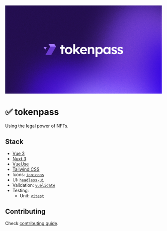 ![gemcase](.github/banner.jpg)

# ✅ tokenpass

Using the legal power of NFTs.


## Stack
- [Vue 3](https://vuejs.org)
- [Nuxt 3](https://v3.nuxtjs.org)
- [VueUse](https://vueuse.org)
- [Tailwind CSS](https://tailwindcss.com)
- Icons: [`ionicons`](https://ionic.io/ionicons)
- UI: [`headless-ui`](https://headlessui.com/vue/menu)
- Validation: [`vuelidate`](https://vuelidate-next.netlify.app)
- Testing:
  - Unit: [`vitest`](https://vitest.dev)


## Contributing

Check [contributing guide](.github/CONTRIBUTING.md).
